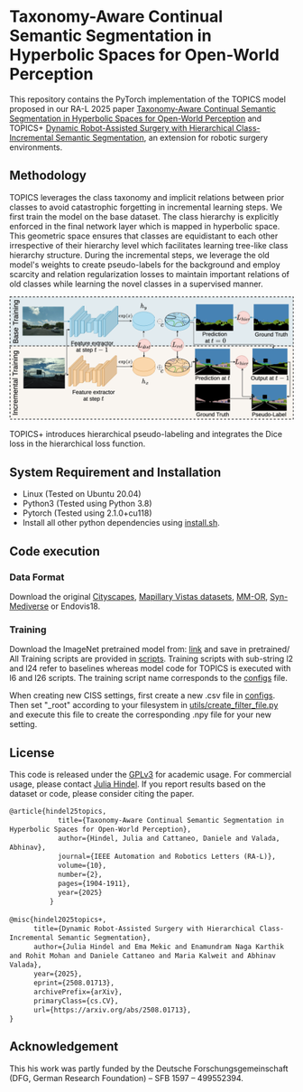 # Taxonomy-Aware Continual Semantic Segmentation in Hyperbolic Spaces for Open-World Perception

This repository contains the PyTorch implementation of the TOPICS model proposed in our RA-L 2025 paper [Taxonomy-Aware Continual Semantic Segmentation in Hyperbolic Spaces for Open-World Perception](https://ieeexplore.ieee.org/document/10816009) and TOPICS+ [
Dynamic Robot-Assisted Surgery with Hierarchical Class-Incremental Semantic Segmentation](https://arxiv.org/abs/2508.01713), an extension for robotic surgery environments.


## Methodology

TOPICS leverages the class taxonomy and implicit relations between prior classes to avoid catastrophic forgetting in incremental learning steps. We first train the model on the base dataset. The class hierarchy is explicitly enforced in the final network layer which is mapped in hyperbolic space. This geometric space ensures that classes are equidistant to each other irrespective of their hierarchy level which facilitates learning tree-like class hierarchy structure. During the incremental steps, we leverage the old model's weights to create pseudo-labels for the background and employ scarcity and relation regularization losses to maintain important relations of old classes while learning the novel classes in a supervised manner. 

![INoD](static/topics_model.png)

TOPICS+ introduces hierarchical pseudo-labeling and integrates the Dice loss in the hierarchical loss function.

## System Requirement and Installation
- Linux (Tested on Ubuntu 20.04)
- Python3 (Tested using Python 3.8)
- Pytorch (Tested using 2.1.0+cu118)
- Install all other python dependencies using [install.sh](./install.sh).

## Code execution

### Data Format

Download the original [Cityscapes](https://www.cityscapes-dataset.com), [Mapillary Vistas datasets](https://www.mapillary.com/dataset/vistas), [MM-OR](https://github.com/egeozsoy/MM-OR), [Syn-Mediverse](https://syn-mediverse.cs.uni-freiburg.de/) or Endovis18.

### Training 
Download the ImageNet pretrained model from: [link](https://github.com/mapillary/inplace_abn#training-on-imagenet-1k) and save in pretrained/
All Training scripts are provided in [scripts](./scripts). Training scripts with sub-string l2 and l24 refer to baselines whereas model code for TOPICS is executed with l6 and l26 scripts. The training script name corresponds to the [configs](./configs) file. 


When creating new CISS settings, first create a new .csv file in [configs](./configs). Then set "_root" according to your filesystem in [utils/create_filter_file.py](./utils/create_filter_file.py) and execute this file to create the corresponding .npy file for your new setting. 


## License
This code is released under the [GPLv3](https://www.gnu.org/licenses/gpl-3.0.en.html) for academic usage. For commercial usage, please contact [Julia Hindel](https://rl.uni-freiburg.de/people/hindel). If you report results based on the dataset or code, please consider citing the paper. 

```
@article{hindel25topics,
			title={Taxonomy-Aware Continual Semantic Segmentation in Hyperbolic Spaces for Open-World Perception},
			author={Hindel, Julia and Cattaneo, Daniele and Valada, Abhinav},
			journal={IEEE Automation and Robotics Letters (RA-L)},
			volume={10},
			number={2},
			pages={1904-1911},
			year={2025}
		  }

@misc{hindel2025topics+,
      title={Dynamic Robot-Assisted Surgery with Hierarchical Class-Incremental Semantic Segmentation}, 
      author={Julia Hindel and Ema Mekic and Enamundram Naga Karthik and Rohit Mohan and Daniele Cattaneo and Maria Kalweit and Abhinav Valada},
      year={2025},
      eprint={2508.01713},
      archivePrefix={arXiv},
      primaryClass={cs.CV},
      url={https://arxiv.org/abs/2508.01713}, 
}
```


## Acknowledgement
This his work
was partly funded by the Deutsche Forschungsgemeinschaft (DFG, German Research Foundation) – SFB 1597 – 499552394.
